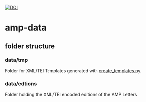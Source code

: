 [![DOI](https://zenodo.org/badge/DOI/10.5281/zenodo.7781397.svg)](https://doi.org/10.5281/zenodo.7781397)

# amp-data

## folder structure

### data/tmp

Folder for XML/TEI Templates generated with [create_templates.py](https://github.com/Auden-Musulin-Papers/amp-process/blob/main/create_templates.py). 

### data/edtions

Folder holding the XML/TEI encoded editions of the AMP Letters
